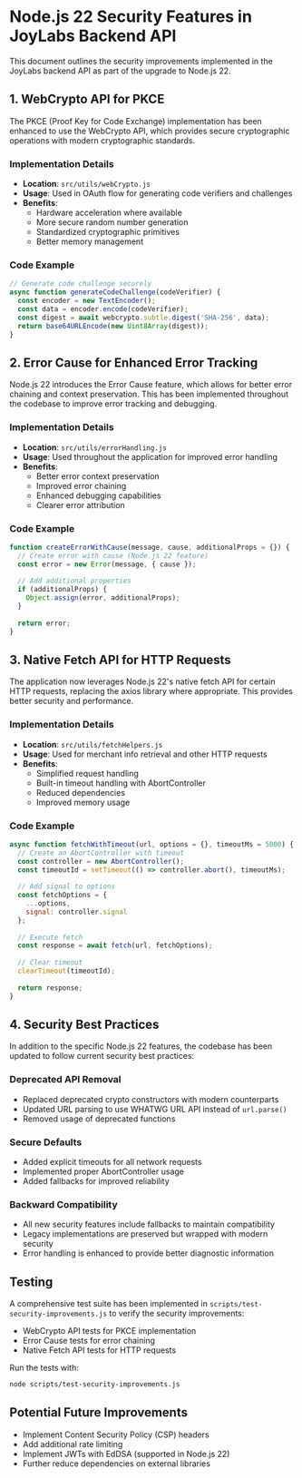 # Node.js 22 Security Features in JoyLabs Backend API

This document outlines the security improvements implemented in the JoyLabs backend API as part of the upgrade to Node.js 22.

## 1. WebCrypto API for PKCE

The PKCE (Proof Key for Code Exchange) implementation has been enhanced to use the WebCrypto API, which provides secure cryptographic operations with modern cryptographic standards.

### Implementation Details

- **Location**: `src/utils/webCrypto.js`
- **Usage**: Used in OAuth flow for generating code verifiers and challenges
- **Benefits**:
  - Hardware acceleration where available
  - More secure random number generation
  - Standardized cryptographic primitives
  - Better memory management

### Code Example

```javascript
// Generate code challenge securely
async function generateCodeChallenge(codeVerifier) {
  const encoder = new TextEncoder();
  const data = encoder.encode(codeVerifier);
  const digest = await webcrypto.subtle.digest('SHA-256', data);
  return base64URLEncode(new Uint8Array(digest));
}
```

## 2. Error Cause for Enhanced Error Tracking

Node.js 22 introduces the Error Cause feature, which allows for better error chaining and context preservation. This has been implemented throughout the codebase to improve error tracking and debugging.

### Implementation Details

- **Location**: `src/utils/errorHandling.js`
- **Usage**: Used throughout the application for improved error handling
- **Benefits**:
  - Better error context preservation
  - Improved error chaining
  - Enhanced debugging capabilities
  - Clearer error attribution

### Code Example

```javascript
function createErrorWithCause(message, cause, additionalProps = {}) {
  // Create error with cause (Node.js 22 feature)
  const error = new Error(message, { cause });
  
  // Add additional properties
  if (additionalProps) {
    Object.assign(error, additionalProps);
  }
  
  return error;
}
```

## 3. Native Fetch API for HTTP Requests

The application now leverages Node.js 22's native fetch API for certain HTTP requests, replacing the axios library where appropriate. This provides better security and performance.

### Implementation Details

- **Location**: `src/utils/fetchHelpers.js`
- **Usage**: Used for merchant info retrieval and other HTTP requests
- **Benefits**:
  - Simplified request handling
  - Built-in timeout handling with AbortController
  - Reduced dependencies
  - Improved memory usage

### Code Example

```javascript
async function fetchWithTimeout(url, options = {}, timeoutMs = 5000) {
  // Create an AbortController with timeout
  const controller = new AbortController();
  const timeoutId = setTimeout(() => controller.abort(), timeoutMs);
  
  // Add signal to options
  const fetchOptions = {
    ...options,
    signal: controller.signal
  };
  
  // Execute fetch
  const response = await fetch(url, fetchOptions);
  
  // Clear timeout
  clearTimeout(timeoutId);
  
  return response;
}
```

## 4. Security Best Practices

In addition to the specific Node.js 22 features, the codebase has been updated to follow current security best practices:

### Deprecated API Removal

- Replaced deprecated crypto constructors with modern counterparts
- Updated URL parsing to use WHATWG URL API instead of `url.parse()`
- Removed usage of deprecated functions

### Secure Defaults

- Added explicit timeouts for all network requests
- Implemented proper AbortController usage
- Added fallbacks for improved reliability

### Backward Compatibility

- All new security features include fallbacks to maintain compatibility
- Legacy implementations are preserved but wrapped with modern security
- Error handling is enhanced to provide better diagnostic information

## Testing

A comprehensive test suite has been implemented in `scripts/test-security-improvements.js` to verify the security improvements:

- WebCrypto API tests for PKCE implementation
- Error Cause tests for error chaining
- Native Fetch API tests for HTTP requests

Run the tests with:

```bash
node scripts/test-security-improvements.js
```

## Potential Future Improvements

- Implement Content Security Policy (CSP) headers
- Add additional rate limiting
- Implement JWTs with EdDSA (supported in Node.js 22)
- Further reduce dependencies on external libraries 